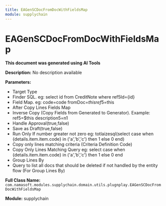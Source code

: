 ```yaml
---
title: EAGenSCDocFromDocWithFieldsMap
module: supplychain
---
```



<div class='entity-flows'>

# EAGenSCDocFromDocWithFieldsMap

**This document was generated using AI Tools**

**Description:** No description available

**Parameters:**
- Target Type
- Finder SQL. eg: select id from CreditNote where ref5Id={id}
- Field Map. eg: 
code=code
fromDoc=$this
ref5=$this
- After Copy Lines Fields Map
- Inverse Copy (Copy Fields from Generated to Generator). 
Example:
ref5=$this
description5=n1
- Handle Approval(true,false)
- Save as Draft(true,false)
- Run Only If number greater not zero eg: totlaizesql(select case when {details.item.item.code} in ('a','b','c') then 1 else 0 end)
- Copy only lines matching criteria (Criteria Definition Code)
- Copy Only Lines Matching Query eg: 
select case when {details.item.item.code} in ('a','b','c') then 1 else 0 end 
- Group Lines By
- Query to list all docs that should be deleted if not handled by the entity flow (For Group Lines By)

**Full Class Name:** `com.namasoft.modules.supplychain.domain.utils.plugnplay.EAGenSCDocFromDocWithFieldsMap`

**Module:** supplychain


</div>


